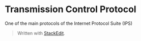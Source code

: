 # Transmission Control Protocol

One of the main protocols of the Internet Protocol Suite (IPS)


> Written with [StackEdit](https://stackedit.io/).
<!--stackedit_data:
eyJoaXN0b3J5IjpbLTQxMjk3NzgzMl19
-->